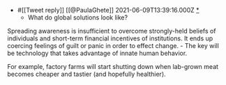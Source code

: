 - #[[Tweet reply]]
[[@PaulaGhete]] 2021-06-09T13:39:16.000Z [*](https://twitter.com/PaulaGhete/status/1402621322564444169)
    - What do global solutions look like?

Spreading awareness is insufficient to overcome strongly-held beliefs of individuals and short-term financial incentives of institutions. It ends up coercing feelings of guilt or panic in order to effect change.
    - The key will be technology that takes advantage of innate human behavior.

For example, factory farms will start shutting down when lab-grown meat becomes cheaper and tastier (and hopefully healthier).
